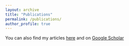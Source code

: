 ```yaml
---
layout: archive
title: "Publications"
permalink: /publications/
author_profile: true
---
```


You can also find my articles [here](http://ixa.si.ehu.es/node/1394/88?language=en) and on [Google Scholar](https://scholar.google.com/citations?hl=en&user=nieh6tUAAAAJ&view_op=list_works&sortby=pubdate)
